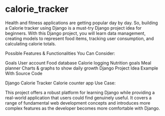 # calorie_tracker
Health and fitness applications are getting popular day by day. So, building a Calorie tracker using Django is a must-try Django project idea for beginners. With this Django project, you will learn data management, creating models to represent food items, tracking user consumption, and calculating calorie totals.

Possible Features & Functionalities You Can Consider:

Goals
User account
Food database
Calorie logging
Nutrition goals
Meal planner
Charts & graphs to show daily growth
Django Project Idea Example With Source Code

Django Calorie Tracker
Calorie counter app
Use Case:

This project offers a robust platform for learning Django while providing a real-world application that users could find genuinely useful.
It covers a range of fundamental web development concepts and introduces more complex features as the developer becomes more comfortable with Django.
